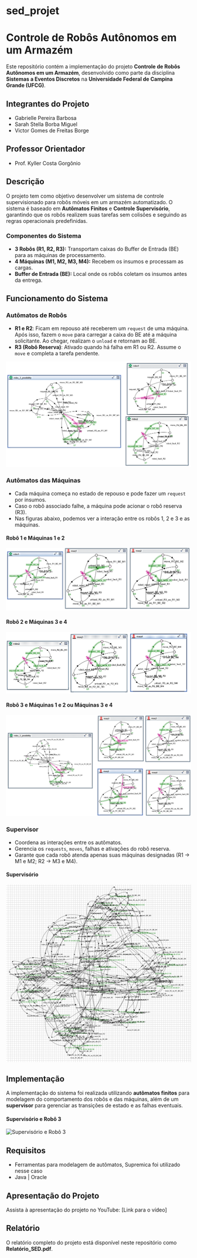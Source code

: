 # sed_projet
# Controle de Robôs Autônomos em um Armazém

Este repositório contém a implementação do projeto **Controle de Robôs Autônomos em um Armazém**, desenvolvido como parte da disciplina **Sistemas a Eventos Discretos** na **Universidade Federal de Campina Grande (UFCG)**.

## Integrantes do Projeto
- Gabrielle Pereira Barbosa
- Sarah Stella Borba Miguel
- Victor Gomes de Freitas Borge

## Professor Orientador
- Prof. Kyller Costa Gorgônio

## Descrição
O projeto tem como objetivo desenvolver um sistema de controle supervisionado para robôs móveis em um armazém automatizado. O sistema é baseado em **Autômatos Finitos** e **Controle Supervisório**, garantindo que os robôs realizem suas tarefas sem colisões e seguindo as regras operacionais predefinidas.

### Componentes do Sistema
- **3 Robôs (R1, R2, R3):** Transportam caixas do Buffer de Entrada (BE) para as máquinas de processamento.
- **4 Máquinas (M1, M2, M3, M4):** Recebem os insumos e processam as cargas.
- **Buffer de Entrada (BE):** Local onde os robôs coletam os insumos antes da entrega.

## Funcionamento do Sistema

### **Autômatos de Robôs**
- **R1 e R2**: Ficam em repouso até receberem um `request` de uma máquina. Após isso, fazem o `move` para carregar a caixa do BE até a máquina solicitante. Ao chegar, realizam o `unload` e retornam ao BE.
- **R3 (Robô Reserva)**: Ativado quando há falha em R1 ou R2. Assume o `move` e completa a tarefa pendente.
  
![Automatos dos Robôs 1, 2 e 3](Robos.png)

### **Autômatos das Máquinas**
- Cada máquina começa no estado de repouso e pode fazer um `request` por insumos.
- Caso o robô associado falhe, a máquina pode acionar o robô reserva (R3).
- Nas figuras abaixo, podemos ver a interação entre os robôs 1, 2 e 3 e as máquinas.

#### **Robô 1 e Máquinas 1 e 2**
![](R1_e_maquinas.png)
#### **Robô 2 e Máquinas 3 e 4**
![](R2_e_maquinas.png)
#### **Robô 3 e Máquinas 1 e 2 ou Máquinas 3 e 4**
![](R3_e_maquinas.png)
### **Supervisor**
- Coordena as interações entre os autômatos.
- Gerencia os `requests`, `moves`, falhas e ativações do robô reserva.
- Garante que cada robô atenda apenas suas máquinas designadas (R1 → M1 e M2; R2 → M3 e M4).
#### **Supervisório**
![Supervisório](Supervisorio_SED.png)

## Implementação
A implementação do sistema foi realizada utilizando **autômatos finitos** para modelagem do comportamento dos robôs e das máquinas, além de um **supervisor** para gerenciar as transições de estado e as falhas eventuais. 
#### **Supervisório e Robô 3**
![Supervisório e Robô 3](R3_e_supervisório.png)

## Requisitos
- Ferramentas para modelagem de autômatos, Supremica foi utilizado nesse caso
- Java | Oracle

## Apresentação do Projeto
Assista à apresentação do projeto no YouTube: [Link para o vídeo]

## Relatório
O relatório completo do projeto está disponível neste repositório como **Relatório_SED.pdf**.



